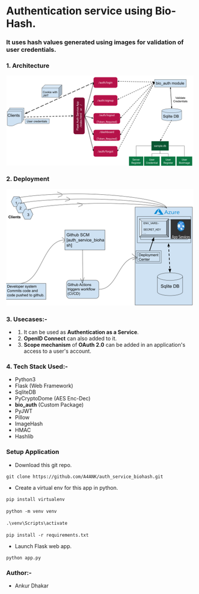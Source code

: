 # Authentication service using Bio-Hash.
### It uses hash values generated using images for validation of user credentials.

### 1. Architecture
![Architecture](/static/images/arch.svg "Architecture")

### 2. Deployment
![Deployment](/static/images/deploy.svg "Deployment")
  
### 3. Usecases:- 
- 1. It can be used as <b>Authentication as a Service</b>.

- 2. <b>OpenID Connect</b> can also added to it.

- 3. <b>Scope mechanism</b> of <b>OAuth 2.0</b> can be added in an application's access to a user's account.

### 4. Tech Stack Used:-
- Python3
- Flask (Web Framework)
- SqliteDB
- PyCryptoDome (AES Enc-Dec)
- <b>bio_auth</b> (Custom Package)
- PyJWT
- Pillow
- ImageHash
- HMAC
- Hashlib

### Setup Application

- Download this git repo.
```
git clone https://github.com/A4ANK/auth_service_biohash.git
```

- Create a virtual env for this app in python.
```
pip install virtualenv

python -m venv venv

.\venv\Scripts\activate

pip install -r requirements.txt
```

- Launch Flask web app.
```
python app.py
```

### Author:-
- Ankur Dhakar